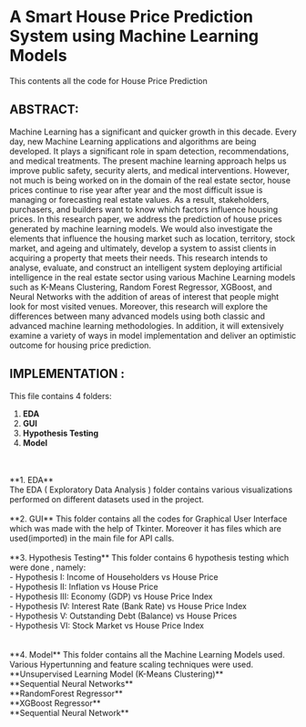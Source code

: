 # A Smart House Price Prediction System using Machine Learning Models
This contents all the code for House Price Prediction

## ABSTRACT: 

Machine Learning has a significant and quicker growth in this decade. Every day,
new Machine Learning applications and algorithms are being developed. It plays
a significant role in spam detection, recommendations, and medical treatments.
The present machine learning approach helps us improve public safety, security
alerts, and medical interventions. However, not much is being worked on in the
domain of the real estate sector, house prices continue to rise year after year
and the most difficult issue is managing or forecasting real estate values. As a
result, stakeholders, purchasers, and builders want to know which factors
influence housing prices. In this research paper, we address the prediction of
house prices generated by machine learning models. We would also investigate
the elements that influence the housing market such as location, territory, stock
market, and ageing and ultimately, develop a system to assist clients in
acquiring a property that meets their needs. This research intends to analyse,
evaluate, and construct an intelligent system deploying artificial intelligence in
the real estate sector using various Machine Learning models such as K-Means
Clustering, Random Forest Regressor, XGBoost, and Neural Networks with the
addition of areas of interest that people might look for most visited venues.
Moreover, this research will explore the differences between many advanced
models using both classic and advanced machine learning methodologies. In
addition, it will extensively examine a variety of ways in model implementation
and deliver an optimistic outcome for housing price prediction.

## IMPLEMENTATION :

This file contains 4 folders: 
1. **EDA**
2. **GUI**
3. **Hypothesis Testing**
4. **Model**
</br>
</br>
**1. EDA** <BR/>
The EDA ( Exploratory Data Analysis ) folder contains various visualizations performed on different datasets used in the project.
</br>
</br>
**2. GUI**
This folder contains all the codes for Graphical User Interface which was made with the help of Tkinter. Moreover it has files which are used(imported) in the main file for API calls.
</br>
</br>
**3. Hypothesis Testing**
This folder contains 6 hypothesis testing which were done , namely: </br>
      - Hypothesis I: Income of Householders vs House Price </br>
      - Hypothesis II: Inflation vs House Price </br>
      - Hypothesis III: Economy (GDP) vs House Price Index </br>
      - Hypothesis IV: Interest Rate (Bank Rate) vs House Price Index </br>
      - Hypothesis V: Outstanding Debt (Balance) vs House Prices </br>
      - Hypothesis VI: Stock Market vs House Price Index </br>
</br>
</br>
**4. Model**
This folder contains all the Machine Learning Models used. Various Hypertunning and feature scaling techniques were used.</br>
**Unsupervised Learning Model (K-Means Clustering)**</br>
**Sequential Neural Networks**</br>
**RandomForest Regressor**</br>
**XGBoost Regressor**</br>
**Sequential Neural Network**</br>
</br>
</br>
